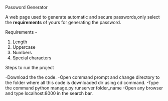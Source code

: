Password Generator

A web page used to generate automatic and secure passwords,only select the **requirements** of yours for generating the password.  

Requirements -

1) Length
2) Uppercase
3) Numbers
4) Special characters

Steps to run the project

-Download the the code.
-Open command prompt and change directory to the folder where all this code is downloaded dir using cd command.
-Type the command python manage.py runserver folder_name
-Open any browser and type localhost:8000 in the search bar.
